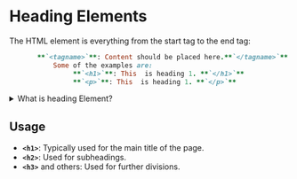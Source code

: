 # Heading Elements

The HTML element is everything from the start tag to the end tag:
```ruby
       **`<tagname>`**: Content should be placed here.**`</tagname>`**
           Some of the examples are: 
                **`<h1>`**: This  is heading 1. **`</h1>`**
                **`<p>`**: This  is heading 1. **`</p>`**
```

<details>
<summary>What is heading Element?</summary>

```ruby
   Heading elements are HTML tags used to define headings on a webpage. They range from <h1> (the most important) to <h6> (the least important). They help organize content, improve readability, and enhance SEO. For example:
     <h1>Main Title</h1>
     <h2>Subheading</h2> 
     
```
</details>

## Usage

- **`<h1>`**: Typically used for the main title of the page.
- **`<h2>`**: Used for subheadings.
- **`<h3>`** and others: Used for further divisions.

<!-- What is heading Element?
Heading elements are HTML tags used to define headings on a webpage. They range from <h1> (the most important) to <h6> (the least important). They help organize content, improve readability, and enhance SEO. For example:
    <h1>Main Title</h1>
    <h2>Subheading</h2>

  (bullent points)  <h1> is typically used for the main title of the page.  
   (bullent points) <h2> and others are used for subheadings and further divisions. -->